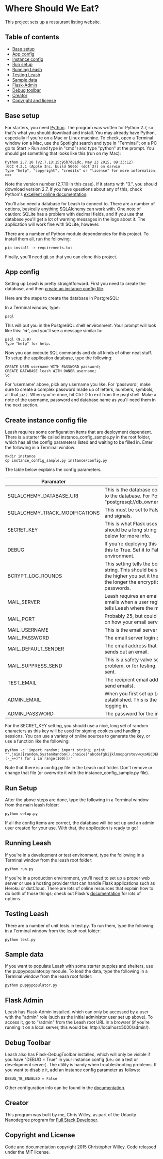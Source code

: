 # Where Should We Eat?

This project sets up a restaurant listing website.


## Table of contents

* [Base setup](#base-setup)
* [App config](#app-config)
* [Instance config](#create-instance-config-file)
* [Run setup](#run-setup)
* [Running Leash](#running-leash)
* [Testing Leash](#testing-leash)
* [Sample data](#sample-data)
* [Flask-Admin](#flask-admin)
* [Debug toolbar](#debug-toolbar)
* [Creator](#creator)
* [Copyright and license](#copyright-and-license)


## Base setup

For starters, you need [Python](https://www.python.org/downloads/). The program was written for Python 2.7, so that's what you should download and install. You may already have Python, especially if you're on a Mac or Linux machine. To check, open a Terminal window (on a Mac, use the Spotlight search and type in "Terminal"; on a PC go to Start > Run and type in "cmd") and type "python" at the prompt. You should get something that looks like this (run on my Mac):

```
Python 2.7.10 (v2.7.10:15c95b7d81dc, May 23 2015, 09:33:12)
[GCC 4.2.1 (Apple Inc. build 5666) (dot 3)] on darwin
Type "help", "copyright", "credits" or "license" for more information.
>>>
```

Note the version number (2.7.10 in this case). If it starts with "3.", you should download version 2.7. If you have questions about any of this, check Python's [excellent online documentation](https://www.python.org/doc/).

You'll also need a database for Leash to connect to. There are a number of options, basically anything [SQLAlchemy can work with](http://docs.sqlalchemy.org/en/rel_1_0/core/engines.html#supported-databases). One note of caution: SQLite has a problem with decimal fields, and if you use that database you'll get a lot of warning messages in the logs about it. The application will work fine with SQLite, however.

There are a number of Python module dependencies for this project. To install them all, run the following:

```
pip install -r requirements.txt
```

Finally, you'll need [git](http://git-scm.com/download) so that you can clone this project.


## App config

Setting up Leash is pretty straightforward. First you need to create the database, and then [create an instance config file](#create-instance-config-file).

Here are the steps to create the database in PostgreSQL:

In a Terminal window, type:

```
psql
```

This will put you in the PostgreSQL shell environment. Your prompt will look like this: '=>', and you'll see a message similar to:

```
psql (9.3.9)
Type "help" for help.
```

Now you can execute SQL commands and do all kinds of other neat stuff. To setup the application database, type the following:

```
CREATE USER username WITH PASSWORD password;
CREATE DATABASE leash WITH OWNER username;
\q
```

For 'username' above, pick any username you like. For 'password', make sure to create a complex password made up of letters, numbers, symbols, all that jazz. When you're done, hit Ctrl-D to exit from the psql shell. Make a note of the username, password and database name as you'll need them in the next section.


## Create instance config file

Leash requires some configuration items that are deployment dependent. There is a starter file called instance_config_sample.py in the root folder, which has all the config parameters listed and waiting to be filled in. Enter the following in a Terminal window:

```
mkdir instance
cp instance_config_sample.py instance/config.py
```

The table below explains the config parameters.

Paramater | Description
--- | ---
SQLALCHEMY_DATABASE_URI | This is the database connection information Leash needs to attach to the database. For PostgreSQL, this would look like: "postgresql://db_owner:db_owner_password@hostname/db_name".
SQLALCHEMY_TRACK_MODIFICATIONS | This must be set to False due to an issue with Flask-SQLAlchemy and signals.
SECRET_KEY | This is what Flask uses to sign cookies and handle sessions. This should be a long string of random characters to keep it safe. See below for more info.
DEBUG | If you're deploying this in a test or development environment, set this to True. Set it to False if you're deploying into a production environment.
BCRYPT_LOG_ROUNDS | This setting tells the bcrypt module how many times to encrypt a string. This should be set to 12 or higher, but be forewarned that the higher you set it the more your server's CPU will be used (and the longer the encryption will take). Bcrypt is used to encrypt user passwords.
MAIL_SERVER | Leash requires an email (SMTP) server in order to send system emails when a user registers, and for other purposes. This setting tells Leash where the mail server is located (IP address or URL).
MAIL_PORT | Probably 25, but could be 587 or even something else depending on how your email server is set up.
MAIL_USERNAME | This is the email server username for Flask-Mail to login as.
MAIL_PASSWORD | The email server login password.
MAIL_DEFAULT_SENDER | The email address that should show in the "From" line when Leash sends out an email.
MAIL_SUPPRESS_SEND | This is a safety valve so you can turn off email sending if there's a problem, or for testing. Set to False when you want emails to be sent.
TEST_EMAIL | The recipient email address when running Leash tests (some tests send emails).
ADMIN_EMAIL | When you first set up Leash, an administrator account is established. This is the email address used by that account for logging in.
ADMIN_PASSWORD | The password for the initial administrator account.

For the SECRET_KEY setting, you should use a nice, long set of random characters as this key will be used for signing cookies and handling sessions. You can use a variety of online sources to generate the key, or use a function like the following:

```
python -c 'import random; import string; print "".join([random.SystemRandom().choice("abcdefghijklmnopqrstuvwxyzABCDEFGHIJKLMNOPQRSTUVWXYZ0123456789!@#$%^&*(-_=+)") for i in range(100)])'
```

Note that there is a config.py file in the Leash root folder. Don't remove or change that file (or overwrite it with the instance_config_sample.py file).


## Run Setup

After the above steps are done, type the following in a Terminal window from the main leash folder:

```
python setup.py
```

If all the config items are correct, the database will be set up and an admin user created for your use. With that, the application is ready to go!


## Running Leash

If you're in a development or test environment, type the following in a Terminal window from the leash root folder:

```
python run.py
```

If you're in a production environment, you'll need to set up a proper web server or use a hosting provider that can handle Flask applications such as Heroku or dotCloud. There are lots of online resources that explain how to do both of those things; check out Flask's [documentation](http://flask.pocoo.org/docs/0.10/deploying/#deployment) for lots of options.


## Testing Leash

There are a number of unit tests in test.py. To run them, type the following in a Terminal window from the leash root folder:

```
python test.py
```


## Sample data

If you want to populate Leash with some starter puppies and shelters, use the puppypopulator.py module. To load the data, type the following in a Terminal window from the leash root folder:

```
python puppypopulator.py
```


## Flask Admin

Leash has Flask-Admin installed, which can only be accessed by a user with the "admin" role (such as the initial administor user set up above). To access it, go to "/admin" from the Leash root URL in a browser (if you're running it on a local server, this would be: http://localhost:5000/admin/).


## Debug Toolbar

Leash also has Flask-DebugToolbar installed, which will only be visible if you have "DEBUG = True" in your instance config (i.e.: on a test or development server). The utility is handy when troubleshooting problems. If you want to disable it, add an instance config parameter as follows:

```
DEBUG_TB_ENABLED = False
```

Other configuration info can be found in the [documentation](http://flask-debugtoolbar.readthedocs.org/en/latest/).


## Creator

This program was built by me, Chris Willey, as part of the Udacity Nanodegree program for [Full Stack Developer](https://www.udacity.com/course/full-stack-web-developer-nanodegree--nd004).


## Copyright and License

Code and documentation copyright 2015 Christopher Willey. Code released under the MIT license.